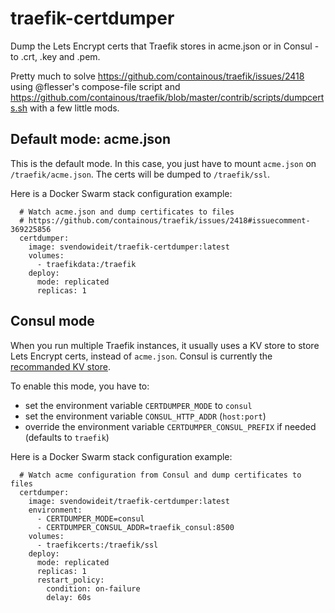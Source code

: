 # traefik-certdumper
Dump the Lets Encrypt certs that Traefik stores in acme.json or in Consul - to .crt, .key and .pem.

Pretty much to solve https://github.com/containous/traefik/issues/2418 using @flesser's
compose-file script and https://github.com/containous/traefik/blob/master/contrib/scripts/dumpcerts.sh
with a few little mods.

## Default mode: acme.json
This is the default mode. In this case, you just have to mount `acme.json` on `/traefik/acme.json`.
The certs will be dumped to `/traefik/ssl`.

Here is a Docker Swarm stack configuration example:

```
  # Watch acme.json and dump certificates to files
  # https://github.com/containous/traefik/issues/2418#issuecomment-369225856
  certdumper:
    image: svendowideit/traefik-certdumper:latest
    volumes:
      - traefikdata:/traefik
    deploy:
      mode: replicated
      replicas: 1
```

## Consul mode
When you run multiple Traefik instances, it usually uses a KV store to store Lets Encrypt certs, instead of `acme.json`.
Consul is currently the [recommanded KV store](https://docs.traefik.io/user-guide/cluster/).

To enable this mode, you have to:
* set the environment variable `CERTDUMPER_MODE` to `consul`
* set the environment variable `CONSUL_HTTP_ADDR` (`host:port`)
* override the environment variable `CERTDUMPER_CONSUL_PREFIX` if needed (defaults to `traefik`)

Here is a Docker Swarm stack configuration example:

```
  # Watch acme configuration from Consul and dump certificates to files
  certdumper:
    image: svendowideit/traefik-certdumper:latest
    environment:
      - CERTDUMPER_MODE=consul
      - CERTDUMPER_CONSUL_ADDR=traefik_consul:8500
    volumes:
      - traefikcerts:/traefik/ssl
    deploy:
      mode: replicated
      replicas: 1
      restart_policy:
        condition: on-failure
        delay: 60s
```

